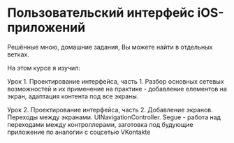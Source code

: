 # Пользовательский интерфейс iOS-приложений
Решённые мною, домашние задания, Вы можете найти в отдельных ветках.

На этом курсе я изучил:

Урок 1. Проектирование интерфейса, часть 1. Разбор основных сетевых возможностей и их применение на практике - добавление елементов на экран, адаптация контента под все экраны.

Урок 2. Проектирование интерфейса, часть 2. Добавление экранов. Переходы между экранами. UINavigationController. Segue - работа над переходами между контроллерами, заготовка под будующие приложение по аналогии с соцсетью VKontakte
